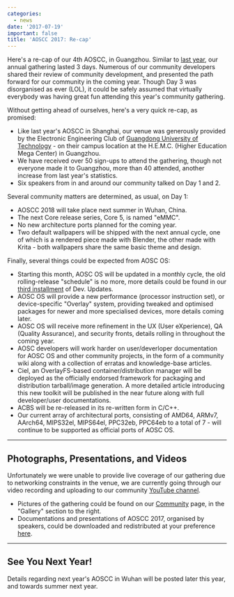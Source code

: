 ```yaml
---
categories:
  - news
date: '2017-07-19'
important: false
title: 'AOSCC 2017: Re-cap'
---
```



Here's a re-cap of our 4th AOSCC, in Guangzhou. Similar to
[last year](https://aosc.io/news/a-re-cap-our-3rd-aoscc), our annual gathering
lasted 3 days. Numerous of our community developers shared their review of
community development, and presented the path forward for our community in the
coming year. Though Day 3 was disorganised as ever (LOL), it could be safely
assumed that virtually everybody was having great fun attending this year's
community gathering.

Without getting ahead of ourselves, here's a very quick re-cap, as promised:

- Like last year's AOSCC in Shanghai, our venue was generously provided by
  the Electronic Engineering Club of
  [Guangdong University of Technology](http://www.gdut.edu.cn/) - on their
  campus location at the H.E.M.C. (Higher Education Mega Center) in Guangzhou.
- We have received over 50 sign-ups to attend the gathering, though not everyone
  made it to Guangzhou, more than 40 attended, another increase from last
  year's statistics.
- Six speakers from in and around our community talked on Day 1 and 2.

Several community matters are determined, as usual, on Day 1:

- AOSCC 2018 will take place next summer in Wuhan, China.
- The next Core release series, Core 5, is named "eMMC".
- No new architecture ports planned for the coming year.
- Two default wallpapers will be shipped with the next annual cycle, one of
  which is a rendered piece made with Blender, the other made with Krita -
  both wallpapers share the same basic theme and design.

Finally, several things could be expected from AOSC OS:

- Starting this month, AOSC OS will be updated in a monthly cycle, the old
  rolling-release "schedule" is no more, more details could be found in our
  [third installment](https://aosc.io/news/Dev-Updates-Issue-3-New-Update-Pattern)
  of Dev. Updates.
- AOSC OS will provide a new performance (processor instruction set), or
  device-specific "Overlay" system, providing tweaked and optimised packages
  for newer and more specialised devices, more details coming later.
- AOSC OS will receive more refinement in the UX (User eXperience), QA
  (Quality Assurance), and security fronts, details rolling in throughout the
  coming year.
- AOSC developers will work harder on user/deverloper documentation for AOSC
  OS and other community projects, in the form of a community wiki along with a
  collection of erratas and knowledge-base articles.
- Ciel, an OverlayFS-based container/distribution manager will be deployed
  as the officially endorsed framework for packaging and distribution
  tarball/image generation. A more detailed article introducing this new toolkit
  will be published in the near future along with full developer/user
  documentations.
- ACBS will be re-released in its re-written form in C/C++.
- Our current array of architectural ports, consisting of AMD64, ARMv7,
  AArch64, MIPS32el, MIPS64el, PPC32eb, PPC64eb to a total of 7 - will continue
  to be supported as official ports of AOSC OS.

--------

## Photographs, Presentations, and Videos

Unfortunately we were unable to provide live coverage of our gathering due to
networking constraints in the venue, we are currently going through our video
recording and uploading to our community
[YouTube channel](https://www.youtube.com/channel/UCQcEbjx5eVZYeH2Q59vPf9g).

- Pictures of the gathering could be found on our
  [Community](https://aosc.io/) page, in the "Gallery" section
  to the right.
- Documentations and presentations of AOSCC 2017, organised by speakers,
  could be downloaded and redistributed at your preference
  [here](https://repo.aosc.io/aosc-documentation/aoscc-2017/).

--------

## See You Next Year!

Details regarding next year's AOSCC in Wuhan will be posted later this year,
and towards summer next year.
